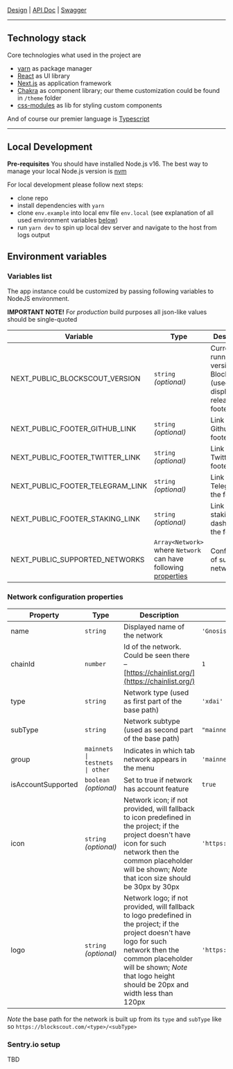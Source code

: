 [Design](https://www.figma.com/file/07zoJSAP7Vo655ertmlppA/My_Account?node-id=279%3A1006) | [API Doc](https://github.com/blockscout/blockscout-account/blob/account/apps/block_scout_web/API.md) | [Swagger](https://app.swaggerhub.com/apis/NIKITOSING4/blockscout-account-api/1.0)

-----
## Technology stack

Core technologies what used in the project are
- [yarn](https://yarnpkg.com/) as package manager
- [React](https://reactjs.org/) as UI library
- [Next.js](https://nextjs.org/) as application framework
- [Chakra](https://chakra-ui.com/) as component library; our theme customization could be found in `/theme` folder
- [css-modules](https://github.com/css-modules/css-modules) as lib for styling custom components

And of course our premier language is [Typescript](https://www.typescriptlang.org/)

-----
## Local Development

**Pre-requisites** You should have installed Node.js v16. The best way to manage your local Node.js version is [nvm](https://github.com/nvm-sh/nvm)

For local development please follow next steps:
- clone repo
- install dependencies with `yarn`
- clone `env.example` into local env file `env.local` (see explanation of all used environment variables [below](#environment-variables))
- run `yarn dev` to spin up local dev server and navigate to the host from logs output

## Environment variables
### Variables list
The app instance could be customized by passing following variables to NodeJS environment.

**IMPORTANT NOTE!** For _production_ build purposes all json-like values should be single-quoted

| Variable | Type | Description | Default value
| --- | --- | --- | --- |
| NEXT_PUBLIC_BLOCKSCOUT_VERSION | `string` *(optional)* | Current running version of Blockscout (used to display link to release in the footer) |
| NEXT_PUBLIC_FOOTER_GITHUB_LINK | `string` *(optional)* | Link to Github in the footer | `https://github.com/blockscout/blockscout` |
| NEXT_PUBLIC_FOOTER_TWITTER_LINK | `string` *(optional)* | Link to Twitter in the footer | `https://www.twitter.com/blockscoutcom` |
| NEXT_PUBLIC_FOOTER_TELEGRAM_LINK | `string` *(optional)* | Link to Telegram in the footer | `https://t.me/poa_network` |
| NEXT_PUBLIC_FOOTER_STAKING_LINK | `string` *(optional)* | Link to staking dashboard in the footer | `https://duneanalytics.com/maxaleks/xdai-staking` |
| NEXT_PUBLIC_SUPPORTED_NETWORKS | `Array<Network>` where `Network` can have following [properties](#network-configuration-properties) | Configuration of supported networks | `[{'name':'Gnosis Chain','type':'xdai','subType':'mainnet','group':'mainnets','isAccountSupported':true, 'chainId': 100,'icon':'https://www.fillmurray.com/60/60','logo':'https://www.fillmurray.com/240/40'}]` |

### Network configuration properties

| Property | Type | Description | Example value
| --- | --- | --- | --- |
| name | `string` | Displayed name of the network | `'Gnosis Chain'` |
| chainId | `number` | Id of the network. Could be seen there – [https://chainlist.org/](https://chainlist.org/) | `1` |
| type | `string` | Network type (used as first part of the base path) | `'xdai'` |
| subType | `string` | Network subtype (used as second part of the base path) | `"mainnet"` |
| group | `mainnets \| testnets \| other` | Indicates in which tab network appears in the menu | `'mainnets'` |
| isAccountSupported | `boolean` *(optional)* | Set to true if network has account feature | `true` |
| icon | `string` *(optional)* | Network icon; if not provided, will fallback to  icon predefined in the project; if the project doesn't have icon for such network then the common placeholder will be shown; *Note* that icon size should be 30px by 30px | `'https://www.fillmurray.com/60/60'` |
| logo | `string` *(optional)* | Network logo; if not provided, will fallback to logo predefined in the project; if the project doesn't have logo for such network then the common placeholder will be shown; *Note* that logo height should be 20px and width less than 120px | `'https://www.fillmurray.com/240/40'` |

*Note* the base path for the network is built up from its `type` and `subType` like so `https://blockscout.com/<type>/<subType>`

### Sentry.io setup

TBD